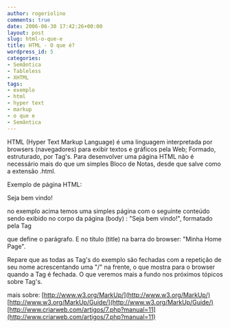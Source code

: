 ```yaml
---
author: rogeriolino
comments: true
date: 2006-06-30 17:42:26+00:00
layout: post
slug: html-o-que-e
title: HTML - O que é?
wordpress_id: 5
categories:
- Semântica
- Tableless
- XHTML
tags:
- exemplo
- html
- hyper text
- markup
- o que e
- Semântica
---
```


HTML (Hyper Text Markup Language) é uma linguagem interpretada por browsers (navegadores) para exibir textos e gráficos pela Web; Formado, estruturado, por Tag's.
Para desenvolver uma página HTML não é necessário mais do que um simples Bloco de Notas, desde que salve como a extensão .html.

Exemplo de página HTML:
<html>
              <head>
                          <title>Minha Home Pag</title>
             </head>
             <body>
                          <p>Seja bem vindo!</p>
             </body>
<html>
no exemplo acima temos uma simples página com o seguinte conteúdo sendo exibido no corpo da página (body) : "Seja bem vindo!", formatado pela Tag <p> que define o parágrafo. E no título (title) na barra do browser: "Minha Home Page".

Repare que as todas as Tag's do exemplo são fechadas com a repetição de seu nome acrescentando uma "/" na frente, o que mostra para o browser quando a Tag é fechada. O que veremos mais a fundo nos próximos tópicos sobre Tag's.

mais sobre:
[http://www.w3.org/MarkUp/](http://www.w3.org/MarkUp/)
[http://www.w3.org/MarkUp/Guide/](http://www.w3.org/MarkUp/Guide/)
[http://www.criarweb.com/artigos/7.php?manual=11](http://www.criarweb.com/artigos/7.php?manual=11)
